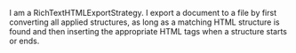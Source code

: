 I am a RichTextHTMLExportStrategy.
I export a document to a file by first converting all applied structures, as long as a matching HTML structure is found and
then inserting the appropriate HTML tags when a structure starts or ends.